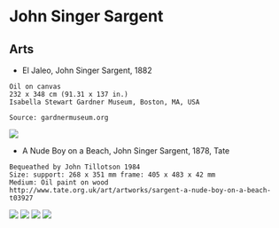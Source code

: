 # John Singer Sargent

## Arts
* El Jaleo, John Singer Sargent, 1882
```
Oil on canvas
232 x 348 cm (91.31 x 137 in.)
Isabella Stewart Gardner Museum, Boston, MA, USA

Source: gardnermuseum.org
```
<img src="https://64.media.tumblr.com/b2d8db6a44aea133e8d64a5b6239ba59/caf0414bc64c8369-8d/s2048x3072/20ae28cb3e47f87261025efda36b12ba20441def.jpg">

* A Nude Boy on a Beach, John Singer Sargent, 1878, Tate
```
Bequeathed by John Tillotson 1984
Size: support: 268 x 351 mm frame: 405 x 483 x 42 mm
Medium: Oil paint on wood
http://www.tate.org.uk/art/artworks/sargent-a-nude-boy-on-a-beach-t03927
```
<img src="https://64.media.tumblr.com/b709c6a2de0507a49bff3d1dd629b906/174144dd89f11145-5e/s1280x1920/e356211484f6c39ed1e0bd49e239b4260d9b407d.jpg">

<img src="https://64.media.tumblr.com/686866623c94f269afe2dd4d6c28e93a/6a2be3c87010ba54-56/s1280x1920/84dc84b6e6e713f83df3659207a09812d1dece32.jpg">

<img src="https://64.media.tumblr.com/2dade8072a67d2c5b30902d5f4e1d9e1/4f2d84868267bc03-0c/s2048x3072/da62d756f38d88878dd2d60ee8aac30d404528cd.jpg">

<img src="https://64.media.tumblr.com/6a244f933e966bcb55e8a254184c5163/e5a0db102f72f54f-1f/s400x600/970d26b7a3fd1f89473d4b3d971ffe1589d7dc68.jpg">

<img src="">
